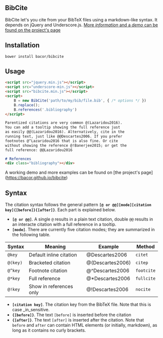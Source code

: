 ## BibCite

BibCite let's you cite from your BibTeX files using a markdown-like syntax. It depends on jQuery and Underscore.js. [More *information* and a *demo* can be found on the project's page](https://bacor.github.io/bibcite)

## Installation

```
bower install bacor/bibcite
```

## Usage
```html
<script src="jquery.min.js"></script>
<script src="underscore-min.js"></script>
<script src="bibcite.min.js"></script>
<script>
    B = new BibCite('path/to/my/bib/file.bib', { /* options */ })
    B.replace();
    B.references('.bibliography')
</script>
```

```markdown
Parentized citations are very common @(Lazaridou2016).
You can add a tooltip showing the full reference just
as easily @@(Lazaridou2016). Alternatively, cite in the
running text, just like @@Descartes2006. If you prefer
footnotes @^Lazaridou2016 that is also fine. Or cite
without showing the reference @!Banerjee2015; or get the
full reference: @@Lazaridou2016

# References
<div class="bibliography"></div>
```

A working demo and more examples can be found on [the project's page]
(https://bacor.github.io/bibcite)

## Syntax
The citation syntax follows the general pattern **`[@ or @@][mode][citation key]{[before]}{[after]}`**. Each part is explained below.

* **`[@ or @@]`**. A single `@` results in a plain text citation, double `@@` results in an interacte citation with a full reference in a tooltip.
* **`[mode]`**. There are currently five citation modes; they are summarized in the following table.

| Syntax   | Meaning                 | Example          | Method     |
|----------|-------------------------|------------------|------------|
| `@key`   | Default inline citation | @Descartes2006   | `citet`    |
| `@(key)` | Bracketed citation      | @(Descartes2006) | `citep`    |
| `@^key`  | Footnote citation       | @^Descartes2006  | `footcite` |
| `@*key`  | Full reference          | @*Descartes2006  | `fullcite` |
| `@!key`  | Show in references only | @!Descartes2006  | `nocite`   |

* **`[citation key]`**. The citation key from the BibTeX file. Note that this is case _in_sensitive.
* **`{[before]}`**. The text `[before]` is inserted before the citation
* **`{[after]}`**. The text `[after]` is inserted after the citation. Note that `before` and `after` can contain HTML elements (or initially, markdown), as long as it contains no curly brackets.
